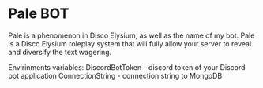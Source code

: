 # Pale BOT
Pale is a phenomenon in Disco Elysium, as well as the name of my bot. Pale is a Disco Elysium roleplay system that will fully allow your server to reveal and diversify the text wagering.

Envirinments variables:
DiscordBotToken - discord token of your Discord bot application
ConnectionString - connection string to MongoDB
